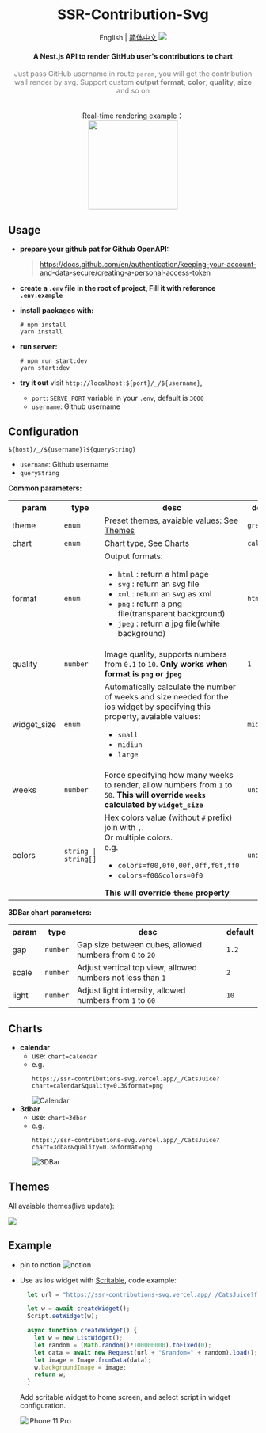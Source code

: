 <div align="center">
  <h1>SSR-Contribution-Svg</h1>
  <span>English</span>
  |
  <a href="./README-CN.md">简体中文</a>
  <img src="./assets/ipad.png" style="max-width: 90%" />
  <h4>A Nest.js API to render GitHub user's contributions to chart</h4>
  <p style="color: grey;font-size: 0.9rem">
  Just pass GitHub username in route <code>param</code>, you will get the contribution wall render by svg. Support custom
  <b>output format</b>,
  <b>color</b>,
  <b>quality</b>, 
  <b>size</b>
  and so on
  </p>
  <br />
  <span>Real-time rendering example：</span>
  <br />
  <img src="https://ssr-contributions-svg.vercel.app/_/CatsJuice?format=png&weeks=20" style="height: 180px;max-width: 100%;" />
</div>

## Usage

- **prepare your github pat for Github OpenAPI:**
  > https://docs.github.com/en/authentication/keeping-your-account-and-data-secure/creating-a-personal-access-token

- **create a `.env` file in the root of project, Fill it with reference `.env.example`**

- **install packages with:**
  ```shell
  # npm install
  yarn install
  ```
- **run server:**
  ```shell
  # npm run start:dev
  yarn start:dev
  ```
- **try it out**
  visit `http://localhost:${port}/_/${username}`, 
  - `port`: `SERVE_PORT` variable in your `.env`, default is `3000`
  - `username`: Github username

## Configuration

```
${host}/_/${username}?${queryString}
```

- `username`: Github username
- `queryString`

**Common parameters:**
<table>
  <tr>
    <th>param</th>
    <th>type</th>
    <th>desc</th>
    <th>default</th>
  </tr>

  <tr>
    <td>theme</td>
    <td><code>enum</code></td>
    <td>
      Preset themes, avaiable values:
      See <a href="#themes">Themes</a>
    </td>
    <td><code>green</code></td>
  </tr>

  <tr>
    <td>chart</td>
    <td><code>enum</code></td>
    <td>
      Chart type, See <a href="#charts">Charts</a>
    </td>
    <td><code>calendar</code></td>
  </tr>

  <tr>
    <td>format</td>
    <td><code>enum</code></td>
    <td>
      Output formats:
      <ul>
        <li>
          <code>html</code>
          <span>: return a html page</span>
        </li>
        <li>
          <code>svg</code>
          <span>: return an svg file</span>
        </li>
        <li>
          <code>xml</code>
          <span>: return an svg as xml</span>
        </li>
        <li>
          <code>png</code>
          <span>: return a png file(transparent background)</span>
        </li>
        <li>
          <code>jpeg</code>
          <span>: return a jpg file(white background)</span>
        </li>
      </ul>
    </td>
    <td><code>html</code></td>
  </tr>

  <tr>
    <td>quality</td>
    <td><code>number</code></td>
    <td>
      Image quality, supports numbers from <code>0.1</code> to <code>10</code>.
      <b>
        Only works when format is
        <code>png</code> or <code>jpeg</code>
      <b>
    </td>
    <td><code>1</code></td>
  </tr>

  <tr>
    <td>widget_size</td>
    <td><code>enum</code></td>
    <td>
      Automatically calculate the number of weeks and size needed for the ios widget by specifying this property, avaiable values:
      <ul>
        <li><code>small</code></li>
        <li><code>midiun</code></li>
        <li><code>large</code></li>
      </ul>
    </td>
    <td><code>midium</code></td>
  </tr>

  <tr>
    <td>weeks</td>
    <td><code>number</code></td>
    <td>
      Force specifying how many weeks to render, allow numbers from
      <code>1</code> to <code>50</code>.
      <b>This will override <code>weeks</code> calculated by <code>widget_size</code></b>
    </td>
    <td><code>undefined</code></td>
  </tr>

  <tr>
    <td>colors</td>
    <td><code>string | string[]</code></td>
    <td>
      Hex colors value (without <code>#</code> prefix) join with 
      <code>,</code>.
      <br />
      <span>Or multiple colors.</span>
      <br />
      <span>e.g.</span>
      <br />
      <ul>
        <li>
          <span><code>colors=f00,0f0,00f,0ff,f0f,ff0</code></span>
        </li>
        <li>
          <span>
          <code>colors=f00&colors=0f0</code>
          </span>
        </li>
      </ul>
      <b>
        This will override 
        <code>theme</code> property
      </b>
    </td>
    <td><code>undefined</code></td>
  </tr>

</table>

**3DBar chart parameters:**

<table>
  <tr>
    <th>param</th>
    <th>type</th>
    <th>desc</th>
    <th>default</th>
  </tr>

  <tr>
    <td>gap</td>
    <td><code>number</code></td>
    <td>
    Gap size between cubes, allowed numbers from <code>0</code> to <code>20</code>
    </td>
    <td>
      <code>1.2</code>
    </td>
  </tr>

  <tr>
    <td>scale</td>
    <td><code>number</code></td>
    <td>
      Adjust vertical top view, allowed numbers not less than <code>1</code>
    </td>
    <td><code>2</code></td>
  </tr>

  <tr>
    <td>light</td>
    <td><code>number</code></td>
    <td>
      Adjust light intensity, allowed numbers from <code>1</code>
      to <code>60</code>
    </td>
    <td><code>10</code></td>
  </tr>

</table>


## Charts

- **calendar**
  - use: `chart=calendar`
  - e.g.
    ```
    https://ssr-contributions-svg.vercel.app/_/CatsJuice?chart=calendar&quality=0.3&format=png
    ```
    ![Calendar](https://ssr-contributions-svg.vercel.app/_/CatsJuice?chart=calendar&quality=0.3&format=png)
- **3dbar**
  - use: `chart=3dbar`
  - e.g.
    ```
    https://ssr-contributions-svg.vercel.app/_/CatsJuice?chart=3dbar&quality=0.3&format=png
    ```
    ![3DBar](https://ssr-contributions-svg.vercel.app/_/CatsJuice?chart=3dbar&quality=0.3&format=png)

## Themes

All avaiable themes(live update):

<img src="https://ssr-contributions-svg.vercel.app/themes?format=png&quality=0.5" >

## Example

- pin to notion
  ![notion](./assets/notion.png)

- Use as ios widget with [Scritable](https://apps.apple.com/us/app/scriptable/id1405459188), code example:
  ```js
    let url = "https://ssr-contributions-svg.vercel.app/_/CatsJuice?format=png&quality=2&theme=red&widget_size=midium"

    let w = await createWidget();
    Script.setWidget(w);

    async function createWidget() {
      let w = new ListWidget();
      let random = (Math.random()*100000000).toFixed(0);
      let data = await new Request(url + "&random=" + random).load();
      let image = Image.fromData(data);
      w.backgroundImage = image;
      return w;
    }
  ```

  Add scritable widget to home screen, and select script in widget configuration.
  <br />

  ![iPhone 11 Pro](./assets/iphone11pro.png)